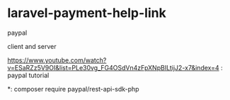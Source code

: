 # laravel-payment-help-link
paypal

client and server

https://www.youtube.com/watch?v=ESaRZz5V9OI&list=PLe30vg_FG4OSdVn4zFpXNpBILtijJ2-x7&index=4 : paypal tutorial

*: composer require paypal/rest-api-sdk-php
